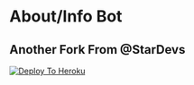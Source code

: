 # About/Info Bot
## Another Fork From @StarDevs
[![Deploy To Heroku](https://cdn.jsdelivr.net/npm/simple-icons@3.0.1/icons/twitter.svg)](https://heroku.com/deploy)
